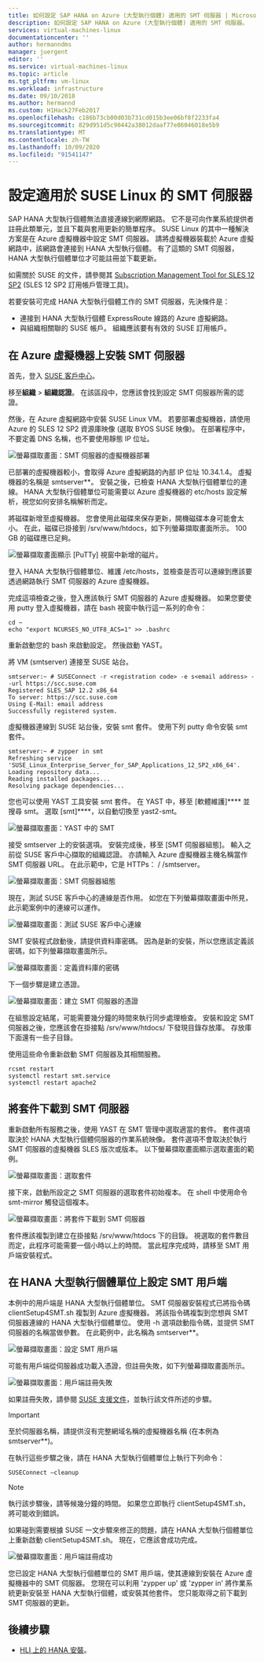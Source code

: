 ```yaml
---
title: 如何設定 SAP HANA on Azure (大型執行個體) 適用的 SMT 伺服器 | Microsoft Docs
description: 如何設定 SAP HANA on Azure (大型執行個體) 適用的 SMT 伺服器。
services: virtual-machines-linux
documentationcenter: ''
author: hermanndms
manager: juergent
editor: ''
ms.service: virtual-machines-linux
ms.topic: article
ms.tgt_pltfrm: vm-linux
ms.workload: infrastructure
ms.date: 09/10/2018
ms.author: hermannd
ms.custom: H1Hack27Feb2017
ms.openlocfilehash: c186b73cb00d03b731cd015b3ee06bf8f2233fa4
ms.sourcegitcommit: 829d951d5c90442a38012daaf77e86046018e5b9
ms.translationtype: MT
ms.contentlocale: zh-TW
ms.lasthandoff: 10/09/2020
ms.locfileid: "91541147"
---
```

# <a name="set-up-smt-server-for-suse-linux"></a>設定適用於 SUSE Linux 的 SMT 伺服器
SAP HANA 大型執行個體無法直接連線到網際網路。 它不是可向作業系統提供者註冊此類單元，並且下載與套用更新的簡單程序。 SUSE Linux 的其中一種解決方案是在 Azure 虛擬機器中設定 SMT 伺服器。 請將虛擬機器裝載於 Azure 虛擬網路中，該網路會連接到 HANA 大型執行個體。 有了這類的 SMT 伺服器，HANA 大型執行個體單位才可能註冊並下載更新。 

如需關於 SUSE 的文件，請參閱其 [Subscription Management Tool for SLES 12 SP2](https://www.suse.com/documentation/sles-12/pdfdoc/book_smt/book_smt.pdf) (SLES 12 SP2 訂用帳戶管理工具)。 

若要安裝可完成 HANA 大型執行個體工作的 SMT 伺服器，先決條件是：

- 連接到 HANA 大型執行個體 ExpressRoute 線路的 Azure 虛擬網路。
- 與組織相關聯的 SUSE 帳戶。 組織應該要有有效的 SUSE 訂用帳戶。

## <a name="install-smt-server-on-an-azure-virtual-machine"></a>在 Azure 虛擬機器上安裝 SMT 伺服器

首先，登入 [SUSE 客戶中心](https://scc.suse.com/)。

移至**組織**  >  **組織認證**。 在該區段中，您應該會找到設定 SMT 伺服器所需的認證。

然後，在 Azure 虛擬網路中安裝 SUSE Linux VM。 若要部署虛擬機器，請使用 Azure 的 SLES 12 SP2 資源庫映像 (選取 BYOS SUSE 映像)。 在部署程序中，不要定義 DNS 名稱，也不要使用靜態 IP 位址。

![螢幕擷取畫面：SMT 伺服器的虛擬機器部署](./media/hana-installation/image3_vm_deployment.png)

已部署的虛擬機器較小，會取得 Azure 虛擬網路的內部 IP 位址 10.34.1.4。 虛擬機器的名稱是 smtserver**。 安裝之後，已檢查 HANA 大型執行個體單位的連線。 HANA 大型執行個體單位可能需要以 Azure 虛擬機器的 etc/hosts 設定解析，視您如何安排名稱解析而定。 

將磁碟新增至虛擬機器。 您會使用此磁碟來保存更新，開機磁碟本身可能會太小。 在此，磁碟已掛接到 /srv/www/htdocs，如下列螢幕擷取畫面所示。 100 GB 的磁碟應已足夠。

![螢幕擷取畫面顯示 [PuTTy] 視窗中新增的磁片。](./media/hana-installation/image4_additional_disk_on_smtserver.PNG)

登入 HANA 大型執行個體單位、維護 /etc/hosts，並檢查是否可以連線到應該要透過網路執行 SMT 伺服器的 Azure 虛擬機器。

完成這項檢查之後，登入應該執行 SMT 伺服器的 Azure 虛擬機器。 如果您要使用 putty 登入虛擬機器，請在 bash 視窗中執行這一系列的命令：

```
cd ~
echo "export NCURSES_NO_UTF8_ACS=1" >> .bashrc
```

重新啟動您的 bash 來啟動設定。 然後啟動 YAST。

將 VM (smtserver) 連接至 SUSE 站台。

```
smtserver:~ # SUSEConnect -r <registration code> -e s<email address> --url https://scc.suse.com
Registered SLES_SAP 12.2 x86_64
To server: https://scc.suse.com
Using E-Mail: email address
Successfully registered system.
```

虛擬機器連線到 SUSE 站台後，安裝 smt 套件。 使用下列 putty 命令安裝 smt 套件。

```
smtserver:~ # zypper in smt
Refreshing service 'SUSE_Linux_Enterprise_Server_for_SAP_Applications_12_SP2_x86_64'.
Loading repository data...
Reading installed packages...
Resolving package dependencies...
```


您也可以使用 YAST 工具安裝 smt 套件。 在 YAST 中，移至 [軟體維護]**** 並搜尋 smt。 選取 [smt]****，以自動切換至 yast2-smt。

![螢幕擷取畫面：YAST 中的 SMT](./media/hana-installation/image5_smt_in_yast.PNG)


接受 smtserver 上的安裝選項。 安裝完成後，移至 [SMT 伺服器組態]。 輸入之前從 SUSE 客戶中心擷取的組織認證。 亦請輸入 Azure 虛擬機器主機名稱當作 SMT 伺服器 URL。 在此示範中，它是 HTTPs： \/ /smtserver。

![螢幕擷取畫面：SMT 伺服器組態](./media/hana-installation/image6_configuration_of_smtserver1.png)

現在，測試 SUSE 客戶中心的連線是否作用。 如您在下列螢幕擷取畫面中所見，此示範案例中的連線可以運作。

![螢幕擷取畫面：測試 SUSE 客戶中心連線](./media/hana-installation/image7_test_connect.png)

SMT 安裝程式啟動後，請提供資料庫密碼。 因為是新的安裝，所以您應該定義該密碼，如下列螢幕擷取畫面所示。

![螢幕擷取畫面：定義資料庫的密碼](./media/hana-installation/image8_define_db_passwd.PNG)

下一個步驟是建立憑證。

![螢幕擷取畫面：建立 SMT 伺服器的憑證](./media/hana-installation/image9_certificate_creation.PNG)

在組態設定結尾，可能需要幾分鐘的時間來執行同步處理檢查。 安裝和設定 SMT 伺服器之後，您應該會在掛接點 /srv/www/htdocs/ 下發現目錄存放庫。 存放庫下面還有一些子目錄。 

使用這些命令重新啟動 SMT 伺服器及其相關服務。

```
rcsmt restart
systemctl restart smt.service
systemctl restart apache2
```

## <a name="download-packages-onto-smt-server"></a>將套件下載到 SMT 伺服器

重新啟動所有服務之後，使用 YAST 在 SMT 管理中選取適當的套件。 套件選項取決於 HANA 大型執行個體伺服器的作業系統映像。 套件選項不會取決於執行 SMT 伺服器的虛擬機器 SLES 版次或版本。 以下螢幕擷取畫面顯示選取畫面的範例。

![螢幕擷取畫面：選取套件](./media/hana-installation/image10_select_packages.PNG)

接下來，啟動所設定之 SMT 伺服器的選取套件初始複本。 在 shell 中使用命令 smt-mirror 觸發這個複本。

![螢幕擷取畫面：將套件下載到 SMT 伺服器](./media/hana-installation/image11_download_packages.PNG)

套件應該複製到建立在掛接點 /srv/www/htdocs 下的目錄。 視選取的套件數目而定，此程序可能需要一個小時以上的時間。 當此程序完成時，請移至 SMT 用戶端安裝程式。 

## <a name="set-up-the-smt-client-on-hana-large-instance-units"></a>在 HANA 大型執行個體單位上設定 SMT 用戶端

本例中的用戶端是 HANA 大型執行個體單位。 SMT 伺服器安裝程式已將指令碼 clientSetup4SMT.sh 複製到 Azure 虛擬機器。 將該指令碼複製到您想與 SMT 伺服器連線的 HANA 大型執行個體單位。 使用 -h 選項啟動指令碼，並提供 SMT 伺服器的名稱當做參數。 在此範例中，此名稱為 smtserver**。

![螢幕擷取畫面：設定 SMT 用戶端](./media/hana-installation/image12_configure_client.PNG)

可能有用戶端從伺服器成功載入憑證，但註冊失敗，如下列螢幕擷取畫面所示。

![螢幕擷取畫面：用戶端註冊失敗](./media/hana-installation/image13_registration_failed.PNG)

如果註冊失敗，請參閱 [SUSE 支援文件](https://www.suse.com/de-de/support/kb/doc/?id=7006024)，並執行該文件所述的步驟。

> [!IMPORTANT] 
> 至於伺服器名稱，請提供沒有完整網域名稱的虛擬機器名稱 (在本例為 smtserver**)。 

在執行這些步驟之後，請在 HANA 大型執行個體單位上執行下列命令：

```
SUSEConnect –cleanup
```

> [!Note] 
> 執行該步驟後，請等候幾分鐘的時間。 如果您立即執行 clientSetup4SMT.sh，將可能收到錯誤。

如果碰到需要根據 SUSE 一文步驟來修正的問題，請在 HANA 大型執行個體單位上重新啟動 clientSetup4SMT.sh。 現在，它應該會成功完成。

![螢幕擷取畫面：用戶端註冊成功](./media/hana-installation/image14_finish_client_config.PNG)

您已設定 HANA 大型執行個體單位的 SMT 用戶端，使其連線到安裝在 Azure 虛擬機器中的 SMT 伺服器。 您現在可以利用 'zypper up' 或 'zypper in' 將作業系統更新安裝至 HANA 大型執行個體，或安裝其他套件。 您只能取得之前下載到 SMT 伺服器的更新。

## <a name="next-steps"></a>後續步驟
- [HLI 上的 HANA 安裝](hana-example-installation.md)。











